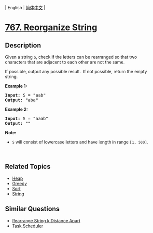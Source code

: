 
| English | [简体中文](README.md) |

# [767. Reorganize String](https://leetcode-cn.com/problems/reorganize-string/)

## Description

<p>Given a string <code>S</code>, check if the letters can be rearranged so that two characters that are adjacent to each other are not the same.</p>

<p>If possible, output any possible result.&nbsp; If not possible, return the empty string.</p>

<p><strong>Example 1:</strong></p>

<pre>
<strong>Input:</strong> S = &quot;aab&quot;
<strong>Output:</strong> &quot;aba&quot;
</pre>

<p><strong>Example 2:</strong></p>

<pre>
<strong>Input:</strong> S = &quot;aaab&quot;
<strong>Output:</strong> &quot;&quot;
</pre>

<p><strong>Note:</strong></p>

<ul>
	<li><code>S</code> will consist of lowercase letters and have length in range <code>[1, 500]</code>.</li>
</ul>

<p>&nbsp;</p>


## Related Topics

- [Heap](https://leetcode-cn.com/tag/heap)
- [Greedy](https://leetcode-cn.com/tag/greedy)
- [Sort](https://leetcode-cn.com/tag/sort)
- [String](https://leetcode-cn.com/tag/string)

## Similar Questions

- [Rearrange String k Distance Apart](../rearrange-string-k-distance-apart/README_EN.md)
- [Task Scheduler](../task-scheduler/README_EN.md)
